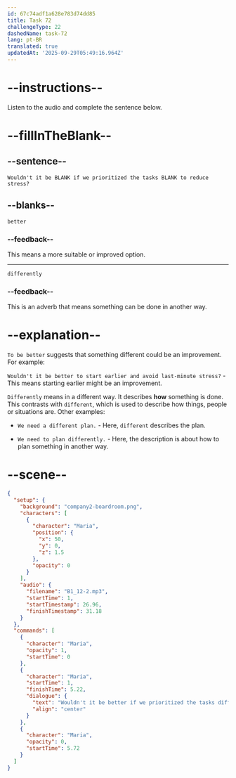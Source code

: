 ```yaml
---
id: 67c74adf1a628e783d74dd85
title: Task 72
challengeType: 22
dashedName: task-72
lang: pt-BR
translated: true
updatedAt: '2025-09-29T05:49:16.964Z'
---
```


<!-- (Audio) Maria: Wouldn't it be better if we prioritized the tasks differently to reduce stress? -->

# --instructions--

Listen to the audio and complete the sentence below.  

# --fillInTheBlank--

## --sentence--

`Wouldn't it be BLANK if we prioritized the tasks BLANK to reduce stress?`  

## --blanks--

`better`  

### --feedback--

This means a more suitable or improved option.  

---  

`differently`  

### --feedback--

This is an adverb that means something can be done in another way.

# --explanation--

`To be better` suggests that something different could be an improvement. For example:

`Wouldn't it be better to start earlier and avoid last-minute stress?` - This means starting earlier might be an improvement.

`Differently` means in a different way. It describes **how** something is done. This contrasts with `different`, which is used to describe how things, people or situations are. Other examples:

- `We need a different plan.` - Here, `different` describes the plan.  

- `We need to plan differently.` - Here, the description is about how to plan something in another way.  

# --scene--

```json
{
  "setup": {
    "background": "company2-boardroom.png",
    "characters": [
      {
        "character": "Maria",
        "position": {
          "x": 50,
          "y": 0,
          "z": 1.5
        },
        "opacity": 0
      }
    ],
    "audio": {
      "filename": "B1_12-2.mp3",
      "startTime": 1,
      "startTimestamp": 26.96,
      "finishTimestamp": 31.18
    }
  },
  "commands": [
    {
      "character": "Maria",
      "opacity": 1,
      "startTime": 0
    },
    {
      "character": "Maria",
      "startTime": 1,
      "finishTime": 5.22,
      "dialogue": {
        "text": "Wouldn't it be better if we prioritized the tasks differently to reduce stress?",
        "align": "center"
      }
    },
    {
      "character": "Maria",
      "opacity": 0,
      "startTime": 5.72
    }
  ]
}
```
